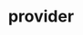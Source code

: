 ---
layout: default
title: provider
parent: App manifest file
grand_parent: App basics
nav_order: 21
---